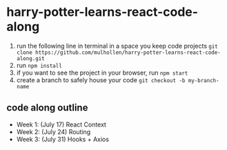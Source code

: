 # harry-potter-learns-react-code-along


1. run the following line in terminal in a space you keep code projects
`git clone https://github.com/mulhollen/harry-potter-learns-react-code-along.git`
1. run `npm install`
1. if you want to see the project in your browser, run `npm start`
1. create a branch to safely house your code `git checkout -b my-branch-name`

## code along outline
- Week 1: (July 17) React Context
- Week 2: (July 24) Routing
- Week 3: (July 31) Hooks + Axios